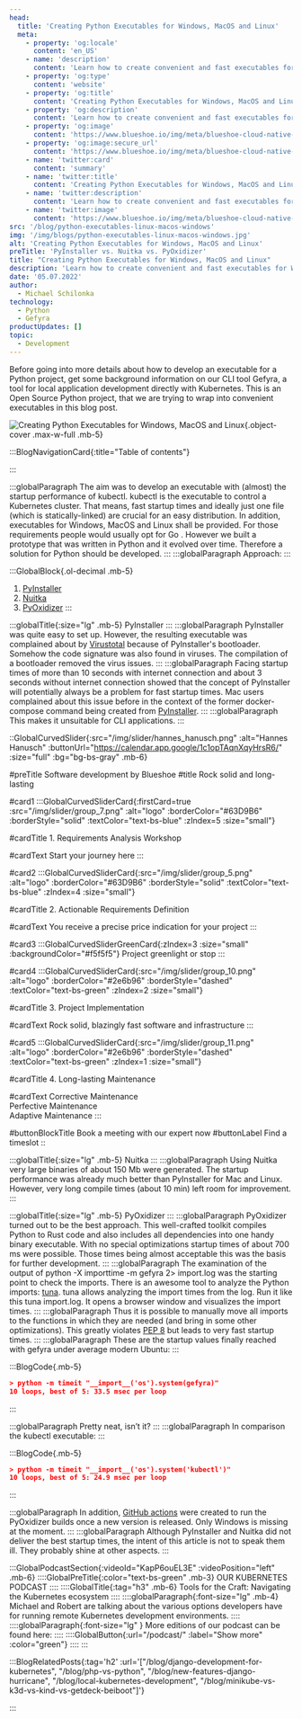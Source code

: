 ```yaml
---
head:
  title: 'Creating Python Executables for Windows, MacOS and Linux'
  meta:
    - property: 'og:locale'
      content: 'en_US'
    - name: 'description'
      content: 'Learn how to create convenient and fast executables for Windows, MacOS and Linux that are written in Python on the example of our CLI project.'
    - property: 'og:type'
      content: 'website'
    - property: 'og:title'
      content: 'Creating Python Executables for Windows, MacOS and Linux'
    - property: 'og:description'
      content: 'Learn how to create convenient and fast executables for Windows, MacOS and Linux that are written in Python on the example of our CLI project.'
    - property: 'og:image'
      content: 'https://www.blueshoe.io/img/meta/blueshoe-cloud-native-devlopment.png'
    - property: 'og:image:secure_url'
      content: 'https://www.blueshoe.io/img/meta/blueshoe-cloud-native-devlopment.png'
    - name: 'twitter:card'
      content: 'summary'
    - name: 'twitter:title'
      content: 'Creating Python Executables for Windows, MacOS and Linux'
    - name: 'twitter:description'
      content: 'Learn how to create convenient and fast executables for Windows, MacOS and Linux that are written in Python on the example of our CLI project.'
    - name: 'twitter:image'
      content: 'https://www.blueshoe.io/img/meta/blueshoe-cloud-native-devlopment.png'
src: '/blog/python-executables-linux-macos-windows'
img: '/img/blogs/python-executables-linux-macos-windows.jpg'
alt: 'Creating Python Executables for Windows, MacOS and Linux'
preTitle: 'PyInstaller vs. Nuitka vs. PyOxidizer'
title: "Creating Python Executables for Windows, MacOS and Linux"
description: 'Learn how to create convenient and fast executables for Windows, MacOS and Linux that are written in Python on the example of our CLI project.'
date: '05.07.2022'
author:
  - Michael Schilonka
technology:
  - Python
  - Gefyra
productUpdates: []
topic:
  - Development
---
```

Before going into more details about how to develop an executable for a Python project, get some background information on our CLI tool Gefyra, a tool for local application development directly with Kubernetes. This is an Open Source Python project, that we are trying to wrap into convenient executables in this blog post.
<!--more-->

![Creating Python Executables for Windows, MacOS and Linux](/img/blogs/python-executables-linux-macos-windows.jpg){.object-cover .max-w-full .mb-5}

:::BlogNavigationCard{:title="Table of contents"}

:::

:::globalParagraph
The aim was to develop an executable with (almost) the startup performance of kubectl. kubectl is the executable to control a Kubernetes cluster. That means, fast startup times and ideally just one file (which is statically-linked) are crucial for an easy distribution. In addition, executables for Windows, MacOS and Linux shall be provided. For those requirements people would usually opt for Go . However we built a prototype that was written in Python and it evolved over time. Therefore a solution for Python should be developed.
:::
:::globalParagraph
Approach:
:::

:::GlobalBlock{.ol-decimal .mb-5}
1. <a href="https://pyinstaller.readthedocs.io/en/stable/" class="text-bs-blue hover:underline hover:decoration-bs-blue hover:decoration-solid" target="_blank">PyInstaller</a>
2. <a href="https://nuitka.net/" class="text-bs-blue hover:underline hover:decoration-bs-blue hover:decoration-solid" target="_blank">Nuitka</a>
3. <a href="https://pyoxidizer.readthedocs.io/en/stable/" class="text-bs-blue hover:underline hover:decoration-bs-blue hover:decoration-solid" target="_blank">PyOxidizer</a>
:::

:::globalTitle{:size="lg" .mb-5}
PyInstaller
:::
:::globalParagraph
PyInstaller was quite easy to set up. However, the resulting executable was complained about by <a href="https://www.virustotal.com/gui/home/upload" class="text-bs-blue hover:underline hover:decoration-bs-blue hover:decoration-solid" target="_blank">Virustotal</a> because of PyInstaller's bootloader. Somehow the code signature was also found in viruses. The compilation of a bootloader removed the virus issues.
:::
:::globalParagraph
Facing startup times of more than 10 seconds with internet connection and about 3 seconds without internet connection showed that the concept of PyInstaller will potentially always be a problem for fast startup times. Mac users complained about this issue before in the context of the former docker-compose command being created from <a href="https://github.com/docker/compose/issues/6956" class="text-bs-blue hover:underline hover:decoration-bs-blue hover:decoration-solid" target="_blank">PyInstaller</a>.
:::
:::globalParagraph
This makes it unsuitable for CLI applications.
:::

::GlobalCurvedSlider{:src="/img/slider/hannes_hanusch.png" :alt="Hannes Hanusch" :buttonUrl="https://calendar.app.google/1c1opTAqnXqyHrsR6/" :size="full" :bg="bg-bs-gray" .mb-6}

#preTitle
Software development by Blueshoe
#title
Rock solid and long-lasting

#card1
:::GlobalCurvedSliderCard{:firstCard=true :src="/img/slider/group_7.png" :alt="logo" :borderColor="#63D9B6" :borderStyle="solid" :textColor="text-bs-blue" :zIndex=5 :size="small"}

#cardTitle
<span>1.</span> Requirements Analysis Workshop

#cardText
Start your journey here
:::

#card2
:::GlobalCurvedSliderCard{:src="/img/slider/group_5.png" :alt="logo" :borderColor="#63D9B6" :borderStyle="solid" :textColor="text-bs-blue" :zIndex=4 :size="small"}

#cardTitle
<span>2.</span> Actionable Requirements Definition

#cardText
You receive a precise price indication for your project
:::

#card3
:::GlobalCurvedSliderGreenCard{:zIndex=3 :size="small" :backgroundColor="#f5f5f5"}
Project greenlight or stop
:::

#card4
:::GlobalCurvedSliderCard{:src="/img/slider/group_10.png" :alt="logo" :borderColor="#2e6b96" :borderStyle="dashed" :textColor="text-bs-green" :zIndex=2 :size="small"}

#cardTitle
<span>3.</span> Project Implementation

#cardText
Rock solid, blazingly fast software and infrastructure
:::

#card5
:::GlobalCurvedSliderCard{:src="/img/slider/group_11.png" :alt="logo" :borderColor="#2e6b96" :borderStyle="dashed" :textColor="text-bs-green" :zIndex=1 :size="small"}

#cardTitle
<span>4.</span> Long-lasting Maintenance

#cardText
Corrective Maintenance </br> Perfective Maintenance </br> Adaptive Maintenance
:::

#buttonBlockTitle
Book a meeting with our expert now
#buttonLabel
Find a timeslot
::

:::globalTitle{:size="lg" .mb-5}
Nuitka
:::
:::globalParagraph
Using Nuitka very large binaries of about 150 Mb were generated. The startup performance was already much better than PyInstaller for Mac and Linux. However, very long compile times (about 10 min) left room for improvement.
:::

:::globalTitle{:size="lg" .mb-5}
PyOxidizer
:::
:::globalParagraph
PyOxidizer turned out to be the best approach. This well-crafted toolkit compiles Python to Rust code and also includes all dependencies into one handy binary executable. With no special optimizations startup times of about 700 ms were possible. Those times being almost acceptable this was the basis for further development.
:::
:::globalParagraph
The examination of the output of python -X importtime -m gefyra 2> import.log was the starting point to check the imports. There is an awesome tool to analyze the Python imports: <a href="https://github.com/nschloe/tuna" class="text-bs-blue hover:underline hover:decoration-bs-blue hover:decoration-solid" target="_blank">tuna</a>. tuna allows analyzing the import times from the log. Run it like this tuna import.log. It opens a browser window and visualizes the import times.
:::
:::globalParagraph
Thus it is possible to manually move all imports to the functions in which they are needed (and bring in some other optimizations). This greatly violates <a href="https://peps.python.org/pep-0008/#imports" class="text-bs-blue hover:underline hover:decoration-bs-blue hover:decoration-solid" target="_blank">PEP 8</a> but leads to very fast startup times.
:::
:::globalParagraph
These are the startup values finally reached with gefyra under average modern Ubuntu:
:::

:::BlogCode{.mb-5}
```json
> python -m timeit "__import__('os').system(gefyra)"
10 loops, best of 5: 33.5 msec per loop
```
:::

:::globalParagraph
Pretty neat, isn’t it?
:::
:::globalParagraph
In comparison the kubectl executable:
:::

:::BlogCode{.mb-5}
```json
> python -m timeit "__import__('os').system('kubectl')"
10 loops, best of 5: 24.9 msec per loop
```
:::

:::globalParagraph
In addition, <a href="https://github.com/gefyrahq/gefyra/blob/main/.github/workflows/dist-build-linux.yaml" class="text-bs-blue hover:underline hover:decoration-bs-blue hover:decoration-solid" target="_blank">GitHub actions</a> were created to run the PyOxidizer builds once a new version is released. Only Windows is missing at the moment.
:::
:::globalParagraph
Although PyInstaller and Nuitka did not deliver the best startup times, the intent of this article is not to speak them ill. They probably shine at other aspects.
:::

:::GlobalPodcastSection{:videoId="KapP6ouEL3E" :videoPosition="left" .mb-6}
::::GlobalPreTitle{:color="text-bs-green" .mb-3}
OUR KUBERNETES PODCAST
::::
::::GlobalTitle{:tag="h3" .mb-6}
Tools for the Craft: Navigating the Kubernetes ecosystem
::::
::::globalParagraph{:font-size="lg" .mb-4}
Michael and Robert are talking about the various options developers have for running remote Kubernetes development environments.
::::
::::globalParagraph{:font-size="lg" }
More editions of our podcast can be found here:
::::
::::GlobalButton{:url="/podcast/" :label="Show more" :color="green"}
::::
:::

:::BlogRelatedPosts{:tag='h2' :url='["/blog/django-development-for-kubernetes", "/blog/php-vs-python", "/blog/new-features-django-hurricane", "/blog/local-kubernetes-development", "/blog/minikube-vs-k3d-vs-kind-vs-getdeck-beiboot"]'}

:::
